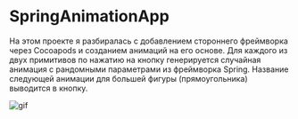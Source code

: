 # SpringAnimationApp
На этом проекте я разбиралась с добавлением стороннего фреймворка через Cocoapods и созданием анимаций на его основе. Для каждого из двух примитивов по нажатию на кнопку генерируется случайная анимация с рандомными параметрами из фреймворка Spring. Название следующей анимации для большей фигуры (прямоугольника) выводится в кнопку.

![gif](https://user-images.githubusercontent.com/75809668/154741062-6cfa03d4-f8db-45d9-a85c-c8631d4d5547.gif)
